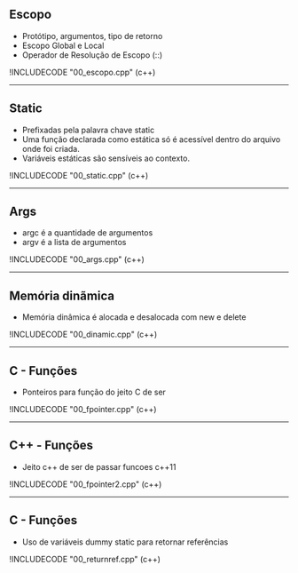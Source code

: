 ## Escopo

- Protótipo, argumentos, tipo de retorno
- Escopo Global e Local
- Operador de Resolução de Escopo (::)

!INCLUDECODE "00_escopo.cpp" (c++)

---
## Static

- Prefixadas pela palavra chave static
- Uma função declarada como estática só é acessı́vel dentro do arquivo onde foi criada.
- Variáveis estáticas são sensı́veis ao contexto.

!INCLUDECODE "00_static.cpp" (c++)

---
## Args

- argc é a quantidade de argumentos
- argv é a lista de argumentos

!INCLUDECODE "00_args.cpp" (c++)

---
## Memória dinãmica

- Memória dinâmica é alocada e desalocada com new e delete

!INCLUDECODE "00_dinamic.cpp" (c++)

---
## C - Funções

- Ponteiros para função do jeito C de ser
 
!INCLUDECODE "00_fpointer.cpp" (c++)

 ---
 ## C++ - Funções

- Jeito c++ de ser de passar funcoes c++11

!INCLUDECODE "00_fpointer2.cpp" (c++)

---
## C - Funções

 - Uso de variáveis dummy static para retornar referências

!INCLUDECODE "00_returnref.cpp" (c++)